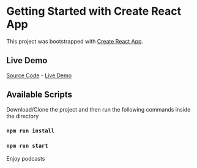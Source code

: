 # Getting Started with Create React App

This project was bootstrapped with [Create React App](https://github.com/facebook/create-react-app).

## Live Demo
[Source Code](https://github.com/munirmahmud/audio-podcast) - [Live Demo](https://munirmahmud-audio-podcast.netlify.app/)

## Available Scripts

Download/Clone the project and then run the following commands inside the directory

### `npm run install`
### `npm run start`

Enjoy podcasts


